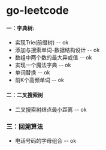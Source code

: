 # go-leetcode

#### 一：字典树:  
- 实现Trie(前缀树)  -- ok
- 添加与搜索单词-数据结构设计  -- ok
- 数组中两个数的最大异或值  -- ok
- 实现一个魔法字典  --  ok
- 单词替换  --  ok
- 前K个高频单词  --  ok

#### 二：二叉搜索树
- 二叉搜索树结点最小距离 -- ok

### 三：回溯算法
- 电话号码的字母组合  --  ok
